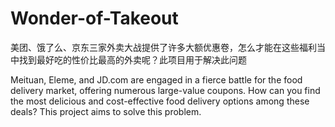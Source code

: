 # Wonder-of-Takeout
美团、饿了么、京东三家外卖大战提供了许多大额优惠卷，怎么才能在这些福利当中找到最好吃的性价比最高的外卖呢？此项目用于解决此问题

Meituan, Eleme, and JD.com are engaged in a fierce battle for the food delivery market, offering numerous large-value coupons. How can you find the most delicious and cost-effective food delivery options among these deals? This project aims to solve this problem.
